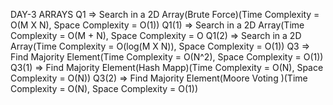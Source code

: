 DAY-3 ARRAYS
    Q1       => Search in a 2D Array(Brute Force)(Time Complexity = O(M X N), Space Complexity = O(1))
    Q1(1)    => Search in a 2D Array(Time Complexity = O(M + N), Space Complexity = O
    Q1(2)    => Search in a 2D Array(Time Complexity = O(log(M X N)), Space Complexity = O(1))
    Q3       => Find Majority Element(Time Complexity = O(N^2), Space Complexity = O(1))
    Q3(1)     => Find Majority Element(Hash Mapp)(Time Complexity = O(N), Space Complexity = O(N))
    Q3(2)     => Find Majority Element(Moore Voting )(Time Complexity = O(N), Space Complexity = O(1))


